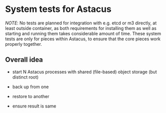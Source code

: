 # System tests for Astacus #

*NOTE*: No tests are planned for integration with e.g. etcd or m3 directly,
 at least outside container, as both requirements for installing them as
 well as starting and running them takes considerable amount of time. These
 system tests are only for pieces within Astacus, to ensure that the core
 pieces work properly together.

## Overall idea

- start N Astacus processes with shared (file-based) object storage (but distinct root)

- back up from one

- restore to another

- ensure result is same
